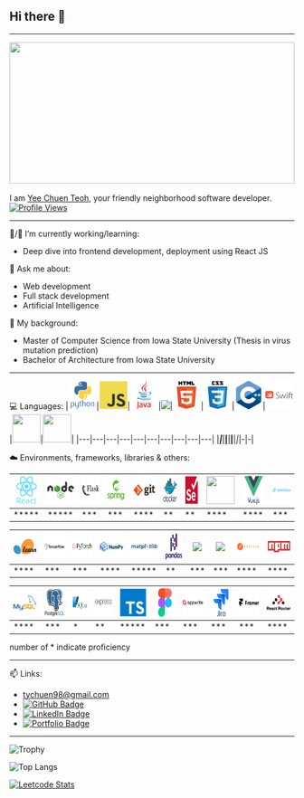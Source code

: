 ## Hi there 👋
---

<img src="https://github.com/YeeChuen/YeeChuen/blob/main/assets/code_name.gif" width="100%" height="250"/>

I am [Yee Chuen Teoh](https://yeechuensite.web.app/), your friendly neighborhood software developer.    [![Profile Views](https://komarev.com/ghpvc/?username=YeeChuen&style=flat-square&color=brightgreen)](https://github.com/YeeChuen)

___

🔭/🌱 I’m currently working/learning:
- Deep dive into frontend development, deployment using React JS

💬 Ask me about:
- Web development
- Full stack development
- Artificial Intelligence

🏫 My background:
- Master of Computer Science from Iowa State University (Thesis in virus mutation prediction)
- Bachelor of Architecture from Iowa State University

___

💻 Languages:
|<img src="https://github.com/devicons/devicon/blob/master/icons/python/python-original-wordmark.svg" width="50" height="50"/>|<img src="https://github.com/devicons/devicon/blob/master/icons/javascript/javascript-original.svg" width="50" height="50"/>|<img src="https://github.com/devicons/devicon/blob/master/icons/java/java-original-wordmark.svg" width="50" height="50"/>|<img src="https://upload.wikimedia.org/wikipedia/commons/8/87/Sql_data_base_with_logo.png?20210130181641" width="50"/>|<img src="https://github.com/devicons/devicon/blob/master/icons/html5/html5-original-wordmark.svg" width="50" height="50"/>|<img src="https://github.com/devicons/devicon/blob/master/icons/css3/css3-original-wordmark.svg" width="50" height="50"/>|<img src="https://github.com/devicons/devicon/blob/master/icons/cplusplus/cplusplus-original.svg" width="50"/>|<img src="https://github.com/devicons/devicon/blob/master/icons/swift/swift-original-wordmark.svg" width="50" height="50"/>|<img src="https://t4.ftcdn.net/jpg/04/72/65/73/360_F_472657366_6kV9ztFQ3OkIuBCkjjL8qPmqnuagktXU.jpg" width="50" height="50"/>|<img src="https://t4.ftcdn.net/jpg/04/72/65/73/360_F_472657366_6kV9ztFQ3OkIuBCkjjL8qPmqnuagktXU.jpg" width="50" height="50"/>|
|---|---|---|---|---|---|---|---|---|---|
|*****|*****|****|****|****|****|*|*|-|-|

☁️ Environments, frameworks, libraries & others:

|<img src="https://github.com/devicons/devicon/blob/master/icons/react/react-original-wordmark.svg" width="50" height="50"/>|<img src="https://github.com/devicons/devicon/blob/master/icons/nodejs/nodejs-original-wordmark.svg" width="50" height="50"/>|<img src="https://github.com/devicons/devicon/blob/master/icons/flask/flask-original-wordmark.svg" width="50" height="50"/>|<img src="https://github.com/devicons/devicon/blob/master/icons/spring/spring-original-wordmark.svg" width="50" height="50"/>|<img src="https://github.com/devicons/devicon/blob/master/icons/git/git-original-wordmark.svg" width="50" height="50"/>|<img src="https://github.com/devicons/devicon/blob/master/icons/docker/docker-original-wordmark.svg" width="50" height="50"/>|<img src="https://github.com/devicons/devicon/blob/master/icons/selenium/selenium-original.svg" width="50" height="50"/>|<img src="https://pypi-camo.freetls.fastly.net/c034579404e8ff6c46e52bef00a81315fba873a8/687474703a2f2f646f63732e707974686f6e2d72657175657374732e6f72672f656e2f6d61737465722f5f7374617469632f72657175657374732d736964656261722e706e67" height="50"  width="50"/>|<img src="https://github.com/devicons/devicon/blob/master/icons/vuejs/vuejs-original-wordmark.svg" width="50" height="50"/>|<img src="https://github.com/devicons/devicon/blob/master/icons/tailwindcss/tailwindcss-plain-wordmark.svg" width="50" height="50"/>|
|---|---|---|---|---|---|---|---|---|---|
|*****|*****|***|***|****|**|**|****|****|***|


|<img src="https://github.com/devicons/devicon/blob/master/icons/scikitlearn/scikitlearn-original.svg" width="50" height="50"/>|<img src="https://github.com/devicons/devicon/blob/master/icons/tensorflow/tensorflow-line-wordmark.svg" width="50" height="50"/>|<img src="https://github.com/devicons/devicon/blob/master/icons/pytorch/pytorch-original-wordmark.svg" width="50" height="50"/>|<img src="https://github.com/devicons/devicon/blob/master/icons/numpy/numpy-original-wordmark.svg" width="50" height="50"/>|<img src="https://github.com/devicons/devicon/blob/master/icons/matplotlib/matplotlib-original-wordmark.svg" width="50" height="50"/>|<img src="https://github.com/devicons/devicon/blob/master/icons/pandas/pandas-original-wordmark.svg" width="50" height="50"/>|<img src="https://upload.wikimedia.org/wikipedia/commons/thumb/1/13/Biopython_logo.png/500px-Biopython_logo.png" width="50"/>|<img src="https://www.azoai.com/images/equipments/ImageForEquipment_519_16957228613756657.png" width="50"/>|<img src="https://github.com/devicons/devicon/blob/master/icons/postman/postman-original-wordmark.svg" width="50" height="50"/>|<img src="https://github.com/devicons/devicon/blob/master/icons/npm/npm-original-wordmark.svg" width="50" height="50"/>|
|---|---|---|---|---|---|---|---|---|---|
|****|***|***|****|*****|**|***|***|****|****|

|<img src="https://github.com/devicons/devicon/blob/master/icons/mysql/mysql-original-wordmark.svg" width="50" height="50"/>|<img src="https://github.com/devicons/devicon/blob/master/icons/postgresql/postgresql-original-wordmark.svg" width="50" height="50"/>|<img src="https://github.com/devicons/devicon/blob/master/icons/sqlite/sqlite-original-wordmark.svg" width="50" height="50"/>|<img src="https://github.com/devicons/devicon/blob/master/icons/express/express-original-wordmark.svg" width="50" height="50"/>|<img src="https://github.com/devicons/devicon/blob/master/icons/typescript/typescript-original.svg" width="50" height="50"/>|<img src="https://github.com/devicons/devicon/blob/master/icons/figma/figma-original.svg" width="50" height="50"/>|<img src="https://github.com/devicons/devicon/blob/master/icons/appwrite/appwrite-original-wordmark.svg" width="50" height="50"/>|<img src="https://github.com/devicons/devicon/blob/master/icons/jira/jira-original-wordmark.svg" width="50" height="50"/>|<img src="https://github.com/devicons/devicon/blob/master/icons/framermotion/framermotion-original-wordmark.svg" width="50" height="50"/>|<img src="https://github.com/devicons/devicon/blob/master/icons/reactrouter/reactrouter-original-wordmark.svg" width="50" height="50"/>|
|---|---|---|---|---|---|---|---|---|---|
|****|***|*|**|*****|***|***|***|***|****|

number of * indicate proficiency

___

📫 Links:
- tychuen98@gmail.com
- [![GitHub Badge](https://img.shields.io/badge/Github-black?style=flat-square&logo=github&logoColor=white)](https://github.com/YeeChuen)
- [![LinkedIn Badge](https://img.shields.io/badge/LinkedIn-blue?style=flat-square&logo=linkedin&logoColor=white)](https://www.linkedin.com/in/yeechuenteoh)
- [![Portfolio Badge](https://img.shields.io/badge/Portfolio-red?style=flat-square)](https://yeechuensite.web.app/)

<!--
**YeeChuen/YeeChuen** is a ✨ _special_ ✨ repository because its `README.md` (this file) appears on your GitHub profile.

Here are some ideas to get you started:

- 🔭 I’m currently working on ...
- 🌱 I’m currently learning ...
- 👯 I’m looking to collaborate on ...
- 🤔 I’m looking for help with ...
- 💬 Ask me about ...
- 📫 How to reach me: ...
- 😄 Pronouns: ...
- ⚡ Fun fact: ...
-->

___

![Trophy](https://github-profile-trophy.vercel.app/?username=YeeChuen&title=Stars,Followers,Commits,Repositories,MultipleLang,PullRequest,Experience)

![Top Langs](https://github-readme-stats.vercel.app/api/top-langs/?username=YeeChuen&layout=compact)

[![Leetcode Stats](https://leetcard.jacoblin.cool/YeeChuen?theme=light,unicorn)](https://leetcode.com/u/YeeChuen/)
